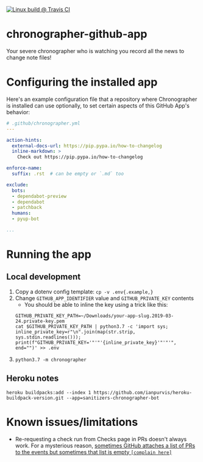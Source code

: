 [![Linux build @ Travis CI](https://img.shields.io/travis/com/sanitizers/chronographer-github-app/master.svg?label=Linux%20build%20%40%20Travis%20CI)](https://travis-ci.com/sanitizers/chronographer-github-app)

# chronographer-github-app
Your severe chronographer who is watching you record all the news to change note files!

# Configuring the installed app

Here's an example configuration file that a repository where Chronographer
is installed can use optionally, to set certain aspects of this
GitHub App's behavior:
```yaml
# .github/chronographer.yml
---

action-hints:
  external-docs-url: https://pip.pypa.io/how-to-changelog
  inline-markdown: >
    Check out https://pip.pypa.io/how-to-changelog

enforce-name:
  suffix: .rst  # can be empty or `.md` too

exclude:
  bots:
  - dependabot-preview
  - dependabot
  - patchback
  humans:
  - pyup-bot

...
```

# Running the app
## Local development
1. Copy a dotenv config template: `cp -v .env{.example,}`
2. Change `GITHUB_APP_IDENTIFIER` value and `GITHUB_PRIVATE_KEY` contents
   * You should be able to inline the key using a trick like this:
   ```console
   GITHUB_PRIVATE_KEY_PATH=~/Downloads/your-app-slug.2019-03-24.private-key.pem
   cat $GITHUB_PRIVATE_KEY_PATH | python3.7 -c 'import sys; inline_private_key=r"\n".join(map(str.strip, sys.stdin.readlines())); print(f"GITHUB_PRIVATE_KEY='"'"'{inline_private_key}'"'"'", end="")' >> .env
   ```
3. `python3.7 -m chronographer`

## Heroku notes

```console
heroku buildpacks:add --index 1 https://github.com/ianpurvis/heroku-buildpack-version.git --app=sanitizers-chronographer-bot
```

# Known issues/limitations

* Re-requesting a check run from Checks page in PRs doesn't always work.
  For a mysterious reason, [sometimes GitHub attaches a list of PRs to the events but sometimes that list is empty
  `[complain here]`](
  https://github.community/t5/GitHub-API-Development-and/BUG-Sometimes-rerequested-check-run-events-don-t-contain-a-PR/m-p/26964/thread-id/2189
  )
